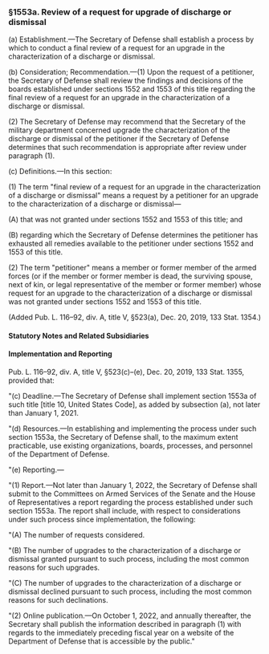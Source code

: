 ### §1553a. Review of a request for upgrade of discharge or dismissal ###

(a) Establishment.—The Secretary of Defense shall establish a process by which to conduct a final review of a request for an upgrade in the characterization of a discharge or dismissal.

(b) Consideration; Recommendation.—(1) Upon the request of a petitioner, the Secretary of Defense shall review the findings and decisions of the boards established under sections 1552 and 1553 of this title regarding the final review of a request for an upgrade in the characterization of a discharge or dismissal.

(2) The Secretary of Defense may recommend that the Secretary of the military department concerned upgrade the characterization of the discharge or dismissal of the petitioner if the Secretary of Defense determines that such recommendation is appropriate after review under paragraph (1).

(c) Definitions.—In this section:

(1) The term "final review of a request for an upgrade in the characterization of a discharge or dismissal" means a request by a petitioner for an upgrade to the characterization of a discharge or dismissal—

(A) that was not granted under sections 1552 and 1553 of this title; and

(B) regarding which the Secretary of Defense determines the petitioner has exhausted all remedies available to the petitioner under sections 1552 and 1553 of this title.

(2) The term "petitioner" means a member or former member of the armed forces (or if the member or former member is dead, the surviving spouse, next of kin, or legal representative of the member or former member) whose request for an upgrade to the characterization of a discharge or dismissal was not granted under sections 1552 and 1553 of this title.

(Added Pub. L. 116–92, div. A, title V, §523(a), Dec. 20, 2019, 133 Stat. 1354.)

#### **Statutory Notes and Related Subsidiaries** ####

#### Implementation and Reporting ####

Pub. L. 116–92, div. A, title V, §523(c)–(e), Dec. 20, 2019, 133 Stat. 1355, provided that:

"(c) Deadline.—The Secretary of Defense shall implement section 1553a of such title [title 10, United States Code], as added by subsection (a), not later than January 1, 2021.

"(d) Resources.—In establishing and implementing the process under such section 1553a, the Secretary of Defense shall, to the maximum extent practicable, use existing organizations, boards, processes, and personnel of the Department of Defense.

"(e) Reporting.—

"(1) Report.—Not later than January 1, 2022, the Secretary of Defense shall submit to the Committees on Armed Services of the Senate and the House of Representatives a report regarding the process established under such section 1553a. The report shall include, with respect to considerations under such process since implementation, the following:

"(A) The number of requests considered.

"(B) The number of upgrades to the characterization of a discharge or dismissal granted pursuant to such process, including the most common reasons for such upgrades.

"(C) The number of upgrades to the characterization of a discharge or dismissal declined pursuant to such process, including the most common reasons for such declinations.

"(2) Online publication.—On October 1, 2022, and annually thereafter, the Secretary shall publish the information described in paragraph (1) with regards to the immediately preceding fiscal year on a website of the Department of Defense that is accessible by the public."